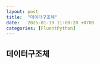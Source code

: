 ```yaml
---
layout: post
title:  "데이터구조체"
date:   2025-01-19 11:00:20 +0700
categories: [FluentPython]
---
```

<script type="text/x-mathjax-config">
MathJax.Hub.Config({tex2jax: {inlineMath: [['<span>$$','<span>$$'], ['\\(','\\)']]}});
</script>
<script type="text/javascript" src="https://cdn.mathjax.org/mathjax/latest/MathJax.js?config=TeX-MML-AM_CHTML">
</script>

## 데이터구조체

